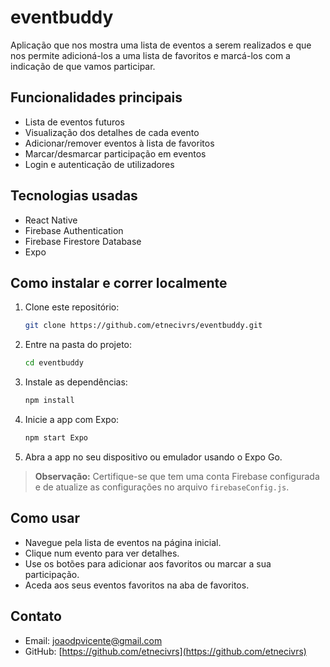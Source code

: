 
# eventbuddy

Aplicação que nos mostra uma lista de eventos a serem realizados e que nos permite adicioná-los a uma lista de favoritos e marcá-los com a indicação de que vamos participar.

## Funcionalidades principais

- Lista de eventos futuros  
- Visualização dos detalhes de cada evento  
- Adicionar/remover eventos à lista de favoritos  
- Marcar/desmarcar participação em eventos  
- Login e autenticação de utilizadores  

## Tecnologias usadas

- React Native  
- Firebase Authentication  
- Firebase Firestore Database  
- Expo  

## Como instalar e correr localmente

1. Clone este repositório:  
   ```bash
   git clone https://github.com/etnecivrs/eventbuddy.git
   ```  
2. Entre na pasta do projeto:  
   ```bash
   cd eventbuddy
   ```  
3. Instale as dependências:  
   ```bash
   npm install
   ```  
4. Inicie a app com Expo:  
   ```bash
   npm start Expo
   ```  
5. Abra a app no seu dispositivo ou emulador usando o Expo Go.

> **Observação:** Certifique-se que tem uma conta Firebase configurada e de atualize as configurações no arquivo `firebaseConfig.js`.

## Como usar

- Navegue pela lista de eventos na página inicial.  
- Clique num evento para ver detalhes.  
- Use os botões para adicionar aos favoritos ou marcar a sua participação.  
- Aceda aos seus eventos favoritos na aba de favoritos.

## Contato

- Email: joaodpvicente@gmail.com  
- GitHub: [https://github.com/etnecivrs](https://github.com/etnecivrs)
